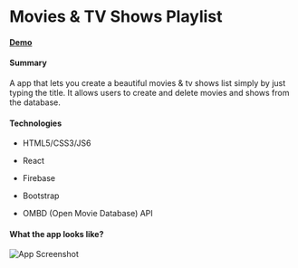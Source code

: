 # Movies & TV Shows Playlist

#### [Demo](https://tenzin15.github.io/movies_shows_list/) 
#### Summary

A app that lets you create a beautiful movies & tv shows list simply by just typing the title. It allows users to create and delete movies and shows from the database.

#### Technologies
*   HTML5/CSS3/JS6
  
*   React
  
*   Firebase

*   Bootstrap
  
*   OMBD (Open Movie Database) API

#### What the app looks like?
![App Screenshot](https://github.com/tenzin15/movies_shows_list/blob/master/movies-list.png
) 

